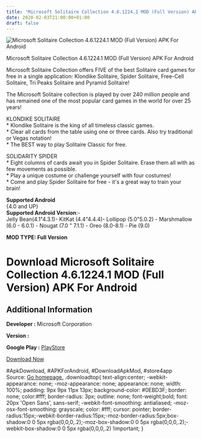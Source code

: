 ```yaml
---
title: 'Microsoft Solitaire Collection 4.6.1224.1 MOD (Full Version) APK For Android'
date: 2020-02-03T21:00:00+01:00
draft: false
---
```


![Microsoft Solitaire Collection 4.6.1224.1 MOD (Full Version) APK For Android](https://i2.wp.com/apkhome.net/wp-content/uploads/2020/02/Microsoft-Solitaire-Collection-4.6.1224.1-MOD-Full-Version.png "Microsoft Solitaire Collection 4.6.1224.1 MOD (Full Version) APK For Android")

  

Microsoft Solitaire Collection 4.6.1224.1 MOD (Full Version) APK For Android

Microsoft Solitaire Collection offers FIVE of the best Solitaire card games for free in a single application: Klondike Solitaire, Spider Solitaire, Free-Cell Solitaire, Tri Peaks Solitaire and Pyramid Solitaire!

The Microsoft Solitaire collection is played by over 240 million people and has remained one of the most popular card games in the world for over 25 years!

KLONDIKE SOLITAIRE  
\* Klondike Solitaire is the king of all timeless classic games.  
\* Clear all cards from the table using one or three cards. Also try traditional or Vegas notation!  
\* The BEST way to play Solitaire Classic for free.

SOLIDARITY SPIDER  
\* Eight columns of cards await you in Spider Solitaire. Erase them all with as few movements as possible.  
\* Play a unique costume or challenge yourself with four costumes!  
\* Come and play Spider Solitaire for free - it's a great way to train your brain!

**Supported Android**  
{4.0 and UP}  
**Supported Android Version**:-  
Jelly Bean(4.1"4.3.1)- KitKat (4.4"4.4.4)- Lollipop (5.0"5.0.2) - Marshmallow (6.0 - 6.0.1) - Nougat (7.0 " 7.1.1) - Oreo (8.0-8.1) - Pie (9.0)

**MOD TYPE: Full Version**

Download Microsoft Solitaire Collection 4.6.1224.1 MOD (Full Version) APK For Android
=====================================================================================

Additional Information
----------------------

**Developer :** Microsoft Corporation

**Version :**

**Google Play :** [PlayStore](https://play.google.com/store/apps/details?id=com.microsoft.microsoftsolitairecollection)

  

[Download Now](https://store4app.co/post/microsoft-solitaire-collection-4-6-1224-1-mod-full-version-apk-for-android_1580759898)

  
#ApkDownload, #APKForAndroid, #DownloadApkMod, #store4app  
Source: [Go homepage.](https://store4app.co/post/microsoft-solitaire-collection-4-6-1224-1-mod-full-version-apk-for-android_1580759898) .downloadtop{ text-align:center; -webkit-appearance: none; -moz-appearance: none; appearance: none; width: 100%; padding: 9px 9px 11px 13px; background-color: #0EBD3F; border: none; color:#fff; border-radius: 3px; outline: none; font-weight;bold; font: 20px 'Open Sans', sans-serif; -webkit-font-smoothing: antialiased; -moz-osx-font-smoothing: grayscale; color: #fff; cursor: pointer; border-radius:15px;-webkit-border-radius:15px;-moz-border-radius:5px;box-shadow:0 0 5px rgba(0,0,0,.2);-moz-box-shadow:0 0 5px rgba(0,0,0,.2);-webkit-box-shadow:0 0 5px rgba(0,0,0,.2) !important; }